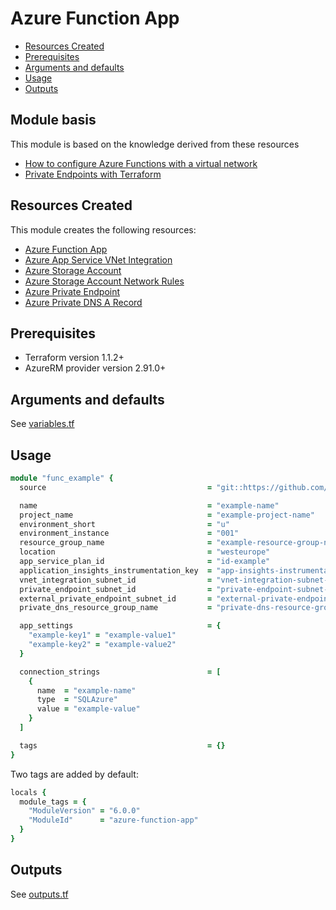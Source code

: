 # Azure Function App

- [Resources Created](#resources-created)
- [Prerequisites](#prerequisites)
- [Arguments and defaults](#arguments-and-defaults)
- [Usage](#usage)
- [Outputs](#outputs)

## Module basis

This module is based on the knowledge derived from these resources

- [How to configure Azure Functions with a virtual network](https://docs.microsoft.com/en-us/azure/azure-functions/configure-networking-how-to#restrict-your-storage-account-to-a-virtual-network)
- [Private Endpoints with Terraform](https://jfarrell.net/2021/07/03/private-endpoints-with-terraform/)

## Resources Created

This module creates the following resources:

- [Azure Function App](https://registry.terraform.io/providers/hashicorp/azurerm/latest/docs/resources/function_app)
- [Azure App Service VNet Integration](https://registry.terraform.io/providers/hashicorp/azurerm/latest/docs/resources/app_service_virtual_network_swift_connection)
- [Azure Storage Account](https://registry.terraform.io/providers/hashicorp/azurerm/latest/docs/resources/storage_account)
- [Azure Storage Account Network Rules](https://registry.terraform.io/providers/hashicorp/azurerm/latest/docs/resources/storage_account_network_rules)
- [Azure Private Endpoint](https://registry.terraform.io/providers/hashicorp/azurerm/latest/docs/resources/private_endpoint)
- [Azure Private DNS A Record](https://registry.terraform.io/providers/hashicorp/azurerm/latest/docs/resources/private_dns_a_record)

## Prerequisites

- Terraform version 1.1.2+
- AzureRM provider version 2.91.0+

## Arguments and defaults

See [variables.tf](./variables.tf)

## Usage

```ruby
module "func_example" {
  source                                    = "git::https://github.com/Energinet-DataHub/geh-terraform-modules.git//azure/function-app?ref=6.0.0"

  name                                      = "example-name"
  project_name                              = "example-project-name"
  environment_short                         = "u"
  environment_instance                      = "001"
  resource_group_name                       = "example-resource-group-name"
  location                                  = "westeurope"
  app_service_plan_id                       = "id-example"
  application_insights_instrumentation_key  = "app-insights-instrumentation-key-example"
  vnet_integration_subnet_id                = "vnet-integration-subnet-id"
  private_endpoint_subnet_id                = "private-endpoint-subnet-id"
  external_private_endpoint_subnet_id       = "external-private-endpoint-subnet-id"
  private_dns_resource_group_name           = "private-dns-resource-group-name"

  app_settings                              = {
    "example-key1" = "example-value1"
    "example-key2" = "example-value2"
  }

  connection_strings                        = [
    {
      name  = "example-name"
      type  = "SQLAzure"
      value = "example-value"
    }
  ]

  tags                                      = {}
}
```

Two tags are added by default:

```ruby
locals {
  module_tags = {
    "ModuleVersion" = "6.0.0"
    "ModuleId"      = "azure-function-app"
  }
}
```

## Outputs

See [outputs.tf](./outputs.tf)
